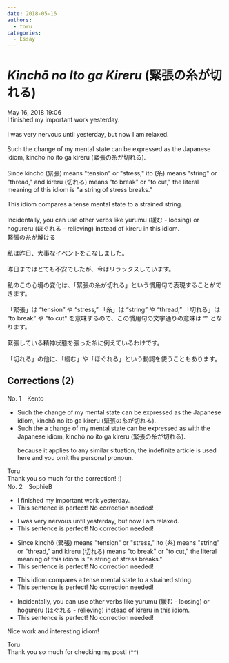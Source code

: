 ```yaml
---
date: 2018-05-16
authors:
  - toru
categories:
  - Essay
---
```


<h1 id="subject_show"><strong><em>Kinchō no Ito ga Kireru</strong></em> (緊張の糸が切れる)</h1>
<div class="date">May 16, 2018 19:06</div>
<div id="post"><div id="body_show_ori">
I finished my important work yesterday.<br/><br/>I was very nervous until yesterday, but now I am relaxed.<br/><br/>Such the change of my mental state can be expressed as the Japanese idiom, kinchō no ito ga kireru (緊張の糸が切れる).<br/><br/>Since kinchō (緊張) means "tension" or "stress," ito (糸) means "string" or "thread," and kireru (切れる) means "to break" or "to cut," the literal meaning of this idiom is "a string of stress breaks."<br/><br/>This idiom compares a tense mental state to a strained string.<br/><br/>Incidentally, you can use other verbs like yurumu (緩む - loosing) or hogureru (ほぐれる - relieving) instead of kireru in this idiom.
</div></div>

<!-- more -->

<div id="post_ja"><div id="body_show_mo">
緊張の糸が解ける<br/><br/>私は昨日、大事なイベントをこなしました。<br/><br/>昨日まではとても不安でしたが、今はリラックスしています。<br/><br/>私のこの心境の変化は、「緊張の糸が切れる」という慣用句で表現することができます。<br/><br/>「緊張」は “tension” や “stress,” 「糸」は “string” や “thread,” 「切れる」は “to break” や "to cut" を意味するので、この慣用句の文字通りの意味は “” となります。<br/><br/>緊張している精神状態を張った糸に例えているわけです。<br/><br/>「切れる」の他に、「緩む」や「ほぐれる」という動詞を使うこともあります。
</div></div>

## Corrections (2)
<div id="block"><div class="first_name"> No. 1　<span class="just_name">Kento</span></div><div id="block2">
<ul class="correction_field">
<li class="incorrect">Such the change of my mental state can be expressed as the Japanese idiom, kinchō no ito ga kireru (緊張の糸が切れる).</li>
<li class="corrected correct">
Such <span class="sline">the</span> <span class="f_blue">a </span>change of <span class="sline">my</span> mental state can be expressed <span class="sline">as</span> <span class="f_blue">with </span>the Japanese idiom, kinchō no ito ga kireru (緊張の糸が切れる).
<p class="correction_comment">because it applies to any similar situation, the indefinite article is used here and you omit the personal pronoun.</p>
</li>
</ul>
</div><div class="name"><span class="just_name">Toru</span><br>
Thank you so much for the correction! :)
</div>
</div>
<div id="block"><div class="first_name"> No. 2　<span class="just_name">SophieB</span></div><div id="block2">
<ul class="correction_field">
<li class="incorrect">I finished my important work yesterday.</li>
<li class="corrected perfect">This sentence is perfect! No correction needed!</li>
</ul>
<ul class="correction_field">
<li class="incorrect">I was very nervous until yesterday, but now I am relaxed.</li>
<li class="corrected perfect">This sentence is perfect! No correction needed!</li>
</ul>
<ul class="correction_field">
<li class="incorrect">Since kinchō (緊張) means "tension" or "stress," ito (糸) means "string" or "thread," and kireru (切れる) means "to break" or "to cut," the literal meaning of this idiom is "a string of stress breaks."</li>
<li class="corrected perfect">This sentence is perfect! No correction needed!</li>
</ul>
<ul class="correction_field">
<li class="incorrect">This idiom compares a tense mental state to a strained string.</li>
<li class="corrected perfect">This sentence is perfect! No correction needed!</li>
</ul>
<ul class="correction_field">
<li class="incorrect">Incidentally, you can use other verbs like yurumu (緩む - loosing) or hogureru (ほぐれる - relieving) instead of kireru in this idiom.</li>
<li class="corrected perfect">This sentence is perfect! No correction needed!</li>
</ul>
<p class="comment_small">
 Nice work and interesting idiom!
</p>

</div><div class="name"><span class="just_name">Toru</span><br>
Thank you so much for checking my post! (^^)
</div>
</div>

